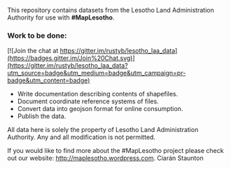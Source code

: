 This repository contains datasets from the Lesotho Land Administration Authority for use with **#MapLesotho**.

### Work to be done:

[![Join the chat at https://gitter.im/rustyb/lesotho_laa_data](https://badges.gitter.im/Join%20Chat.svg)](https://gitter.im/rustyb/lesotho_laa_data?utm_source=badge&utm_medium=badge&utm_campaign=pr-badge&utm_content=badge)
- Write documentation describing contents of shapefiles.
- Document coordinate reference systems of files.
- Convert data into geojson format for online consumption.
- Publish the data.

All data here is solely the property of Lesotho Land Administration Authority. Any and all modification is not permitted.

If you would like to find more about the #MapLesotho project please check out our website: http://maplesotho.wordpress.com.
Ciarán Staunton